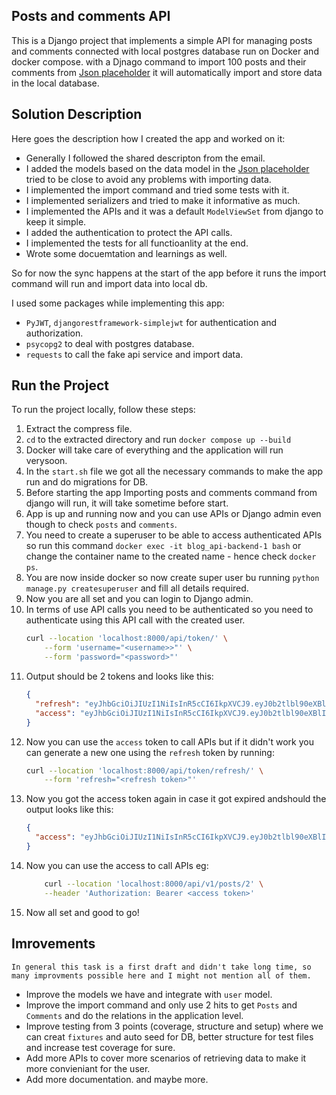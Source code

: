 ## Posts and comments API

This is a Django project that implements a simple API for managing posts and comments connected with local postgres database run on Docker and docker compose.
with a Djnago command to import 100 posts and their comments from [Json placeholder](https://jsonplaceholder.typicode.com/) it will automatically import and store data in the local database.

## Solution Description

Here goes the description how I created the app and worked on it:

- Generally I followed the shared descripton from the email.
- I added the models based on the data model in the [Json placeholder](https://jsonplaceholder.typicode.com/) tried to be close to avoid any problems with importing data.
- I implemented the import command and tried some tests with it.
- I implemented serializers and tried to make it informative as much.
- I implemented the APIs and it was a default `ModelViewSet` from django to keep it simple.
- I added the authentication to protect the API calls.
- I implemented the tests for all functioanlity at the end.
- Wrote some docuemtation and learnings as well.

So for now the sync happens at the start of the app before it runs the import command will run and import data into local db.

I used some packages while implementing this app:

- `PyJWT`, `djangorestframework-simplejwt` for authentication and authorization.
- `psycopg2` to deal with postgres database.
- `requests` to call the fake api service and import data.

## Run the Project

To run the project locally, follow these steps:

1. Extract the compress file.
2. `cd` to the extracted directory and run `docker compose up --build`
3. Docker will take care of everything and the application will run verysoon.
4. In the `start.sh` file we got all the necessary commands to make the app run and do migrations for DB.
5. Before starting the app Importing posts and comments command from django will run, it will take sometime before start.
6. App is up and running now and you can use APIs or Django admin even though to check `posts` and `comments`.
7. You need to create a superuser to be able to access authenticated APIs so run this command `docker exec -it blog_api-backend-1 bash` or change the container name to the created name - hence check `docker ps`.
8. You are now inside docker so now create super user bu running `python manage.py createsuperuser` and fill all details required.
9. Now you are all set and you can login to Django admin.
10. In terms of use API calls you need to be authenticated so you need to authenticate using this API call with the created user.
    ```bash
    curl --location 'localhost:8000/api/token/' \
        --form 'username="<username>>"' \
        --form 'password="<password>"'
    ```
11. Output should be 2 tokens and looks like this:
    ```json
    {
      "refresh": "eyJhbGciOiJIUzI1NiIsInR5cCI6IkpXVCJ9.eyJ0b2tlbl90eXBlIjoicmVmcmVzaCIsImV4cCI6MTcxMzIxMzQ0MCwiaWF0IjoxNzEzMTI3MDQwLCJqdGkiOiI4NDA4N2Y2YTMzOWE0NjI5OGVhMjBhYzAxOTJlMzM4MiIsInVzZXJfaWQiOjF9.O8JnYjd7M9XSvl2QwW6C-PKKapOhifTQcZ2VL_HrX_g",
      "access": "eyJhbGciOiJIUzI1NiIsInR5cCI6IkpXVCJ9.eyJ0b2tlbl90eXBlIjoiYWNjZXNzIiwiZXhwIjoxNzEzMTI3MzQwLCJpYXQiOjE3MTMxMjcwNDAsImp0aSI6ImNiYTUwMTQ1MDlmNzRiODI5NjA4N2M4MzMzZGRhYWZjIiwidXNlcl9pZCI6MX0.7qbpzoD7D9X73ZUrjhXGFCqAeLwwHODcjXfBna_sxdM"
    }
    ```
12. Now you can use the `access` token to call APIs but if it didn't work you can generate a new one using the `refresh` token by running:
    ```bash
    curl --location 'localhost:8000/api/token/refresh/' \
        --form 'refresh="<refresh token>"'
    ```
13. Now you got the access token again in case it got expired andshould the output looks like this:
    ```json
    {
      "access": "eyJhbGciOiJIUzI1NiIsInR5cCI6IkpXVCJ9.eyJ0b2tlbl90eXBlIjoiYWNjZXNzIiwiZXhwIjoxNzEzMTM0NjA0LCJpYXQiOjE3MTMxMjcwNDAsImp0aSI6IjA4MTA1ODZmMDUwYzQyYzdiNDk5MjdiYWU0MjY1YjA1IiwidXNlcl9pZCI6MX0.jFDKptf03x_7WMI9qtdfDP84uzven7RvZlN0Zs7wpqc"
    }
    ```
14. Now you can use the access to call APIs eg:
    ```bash
        curl --location 'localhost:8000/api/v1/posts/2' \
        --header 'Authorization: Bearer <access token>'
    ```
15. Now all set and good to go!

## Imrovements

    In general this task is a first draft and didn't take long time, so many improvments possible here and I might not mention all of them.

- Improve the models we have and integrate with `user` model.
- Improve the import command and only use 2 hits to get `Posts` and `Comments` and do the relations in the application level.
- Improve testing from 3 points (coverage, structure and setup) where we can creat `fixtures` and auto seed for DB, better structure for test files and increase test coverage for sure.
- Add more APIs to cover more scenarios of retrieving data to make it more convieniant for the user.
- Add more documentation.
  and maybe more.
